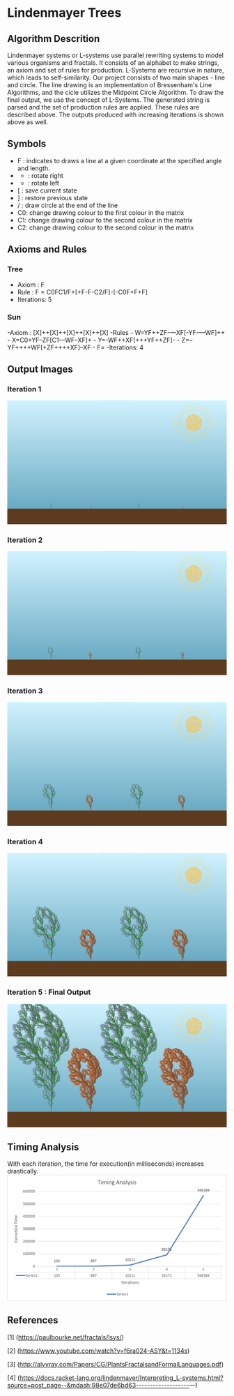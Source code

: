 # Lindenmayer Trees
## Algorithm Descrition
Lindenmayer systems or L-systems use parallel rewriting systems to model various organisms and fractals. It consists of an alphabet to make strings, an axiom and set of rules for production. L-Systems are recursive in nature, which leads to self-similarity. Our project consists of two main shapes - line and circle. The line drawing is an implementation of Bressenham's Line Algorithms, and the cicle utilizes the Midpoint Circle Algorithm. To draw the final output, we use the concept of L-Systems. The generated string is parsed and the set of production rules are applied. These rules are described above. The outputs produced with increasing iterations is shown above as well.
## Symbols
- F : indicates to draws a line at a given coordinate at the specified angle and length.
- - : rotate right
- + : rotate left
- [ : save current state
- ] : restore previous state
- / : draw circle at the end of the line
- C0: change drawing colour to the first colour in the matrix
- C1: change drawing colour to the second colour in the matrix
- C2: change drawing colour to the second colour in the matrix
## Axioms and Rules
### Tree
- Axiom : F
- Rule : F = C0FC1/F+[+F-F-C2/F]-[-C0F+F+F]
- Iterations: 5
### Sun
-Axiom : [X]++[X]++[X]++[X]++[X]
-Rules
    - W=YF++ZF-—XF[-YF-—WF]++
    - X=C0+YF–ZF[C1—WF–XF]+
    - Y=-WF++XF[+++YF++ZF]-
    - Z=–YF++++WF[+ZF++++XF]–XF
    - F=
-Iterations: 4
## Output Images
### Iteration 1
![](/Output%20images/it1.png)
### Iteration 2
![](/Output%20images/it2.png)
### Iteration 3
![](/Output%20images/it3.png)
### Iteration 4
![](/Output%20images/it4.png)
### Iteration 5 : Final Output
![](/Output%20images/final_image.png)
## Timing Analysis
With each iteration, the time for execution(in milliseconds) increases drastically.
![](/Output%20images/TimeAnalysis.png)
## References
[1] (https://paulbourke.net/fractals/lsys/)

[2] (https://www.youtube.com/watch?v=f6ra024-ASY&t=1134s)

[3] (http://alvyray.com/Papers/CG/PlantsFractalsandFormalLanguages.pdf)

[4] (https://docs.racket-lang.org/lindenmayer/Interpreting_L-systems.html?source=post_page--&mdash;98e07de6bd63-------------------&mdash;)
